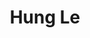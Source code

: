 ---
layout: member
category: student
title: Hung Le
image: hungle.jpg
role: Student
permalink: 'team/hung-le'
social:
    twitter: 
    linkedin: https://www.linkedin.com/in/le-nguyen-hung/
    google-scholar: 
    github: https://github.com/hungle45
    website:
    orcid: 
    research-gate: 
education:
 - Education
---